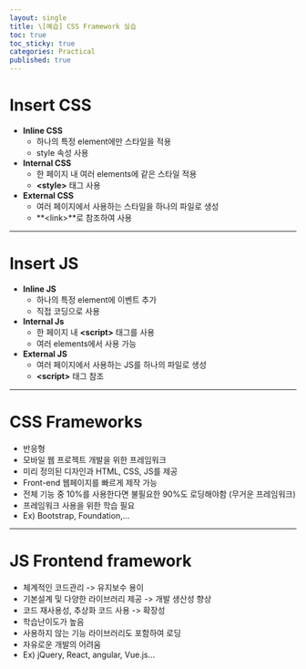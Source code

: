 ```yaml
---
layout: single
title: \[예습] CSS Framework 실습
toc: true
toc_sticky: true
categories: Practical
published: true
---
```


# Insert CSS
* **Inline CSS**
    * 하나의 특정 element에만 스타일을 적용
    * style 속성 사용
* **Internal CSS**
    * 한 페이지 내 여러 elements에 같은 스타일 적용
    * **\<style\>** 태그 사용
* **External CSS**
    * 여러 페이지에서 사용하는 스타일을 하나의 파일로 생성
    * **\<link\>**로 참조하여 사용

----------

# Insert JS
* **Inline JS**
    * 하나의 특정 element에 이벤트 추가
    * 직접 코딩으로 사용
* **Internal Js**
    * 한 페이지 내 **\<script\>** 태그를 사용
    * 여러 elements에서 사용 가능
* **External JS**
    * 여러 페이지에서 사용하는 JS를 하나의 파일로 생성
    * **\<script\>** 태그 참조

----------
  
# CSS Frameworks
* 반응형
* 모바일 웹 프로젝트 개발을 위한 프레임워크
* 미리 정의된 디자인과 HTML, CSS, JS를 제공
* Front-end 웹페이지를 빠르게 제작 가능
* 전체 기능 중 10%를 사용한다면 불필요한 90%도 로딩해야함 (무거운 프레임워크)
* 프레임워크 사용을 위한 학습 필요
* Ex) Bootstrap, Foundation,...

----------

# JS Frontend framework
* 체계적인 코드관리 -> 유지보수 용이
* 기본설계 및 다양한 라이브러리 제공 -> 개발 생산성 향상
* 코드 재사용성, 추상화 코드 사용 -> 확장성
* 학습난이도가 높음
* 사용하지 않는 기능 라이브러리도 포함하여 로딩
* 자유로운 개발의 어려움
* Ex) jQuery, React, angular, Vue.js…
